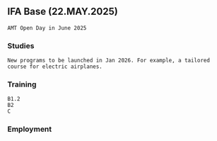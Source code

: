 ## IFA Base (22.MAY.2025)
    AMT Open Day in June 2025

### Studies
    New programs to be launched in Jan 2026. For example, a tailored course for electric airplanes.
    
### Training
    B1.2
    B2
    C

### Employment